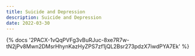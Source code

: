 ```yaml
---
title: Suicide and Depression
description: Suicide and Depression
date: 2022-03-30
---
```

<body style="margin:0">
{% docs '2PACX-1vQqPVFg3vBuRJuc-8xe7R7w-tN2jPv8Mwn2DMsrHhynKazHyZPS7zf1jQL2Bsr273pdzX7iwdPYA7Ek' %}